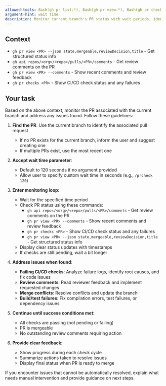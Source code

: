 ```yaml
---
allowed-tools: Bash(gh pr list:*), Bash(gh pr view:*), Bash(gh pr checks:*), Bash(gh api:*), Bash(git branch:*), Bash(sleep:*)
argument-hint: wait time
description: Monitor current branch's PR status with wait periods, identify and fix issues until ready to merge
---
```


## Context

- `gh pr view <PR> --json state,mergeable,reviewDecision,title` - Get structured status info
- `gh api repos/<org>/<repo>/pulls/<PR>/comments` - Get review comments on the PR
- `gh pr view <PR> --comments` - Show recent comments and review feedback
- `gh pr checks <PR>` - Show CI/CD check status and any failures

## Your task

Based on the above context, monitor the PR associated with the current branch and address any issues found. Follow these guidelines:

1. **Find the PR**: Use the current branch to identify the associated pull request

   - If no PR exists for the current branch, inform the user and suggest creating one
   - If multiple PRs exist, use the most recent one

2. **Accept wait time parameter**:

   - Default to 120 seconds if no argument provided
   - Allow user to specify custom wait time in seconds (e.g., `/prcheck 120`)

3. **Enter monitoring loop**:

   - Wait for the specified time period
   - Check PR status using these commands:
     - `gh api repos/<org>/<repo>/pulls/<PR>/comments` - Get review comments on the PR
     - `gh pr view <PR> --comments` - Show recent comments and review feedback
     - `gh pr checks <PR>` - Show CI/CD check status and any failures
     - `gh pr view <PR> --json state,mergeable,reviewDecision,title` - Get structured status info
   - Display clear status updates with timestamps
   - If checks are still pending, wait a bit longer

4. **Address issues when found**:

   - **Failing CI/CD checks**: Analyze failure logs, identify root causes, and fix code issues
   - **Review comments**: Read reviewer feedback and implement requested changes
   - **Merge conflicts**: Resolve conflicts and update the branch
   - **Build/test failures**: Fix compilation errors, test failures, or dependency issues

5. **Continue until success conditions met**:

   - All checks are passing (not pending or failing)
   - PR is mergeable
   - No outstanding review comments requiring action

6. **Provide clear feedback**:
   - Show progress during each check cycle
   - Summarize actions taken to resolve issues
   - Display final status when PR is ready to merge

If you encounter issues that cannot be automatically resolved, explain what needs manual intervention and provide guidance on next steps.
